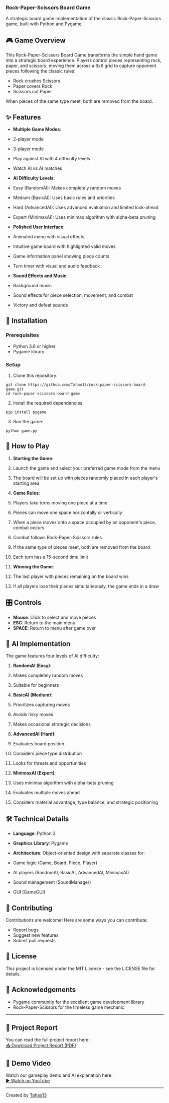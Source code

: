 ### Rock-Paper-Scissors Board Game

A strategic board game implementation of the classic Rock-Paper-Scissors game, built with Python and Pygame.

## 🎮 Game Overview

This Rock-Paper-Scissors Board Game transforms the simple hand game into a strategic board experience. Players control pieces representing rock, paper, and scissors, moving them across a 6x6 grid to capture opponent pieces following the classic rules:

- Rock crushes Scissors
- Paper covers Rock
- Scissors cut Paper


When pieces of the same type meet, both are removed from the board.





## ✨ Features

- **Multiple Game Modes**:

- 2-player mode
- 3-player mode
- Play against AI with 4 difficulty levels
- Watch AI vs AI matches



- **AI Difficulty Levels**:

- Easy (RandomAI): Makes completely random moves
- Medium (BasicAI): Uses basic rules and priorities
- Hard (AdvancedAI): Uses advanced evaluation and limited look-ahead
- Expert (MinimaxAI): Uses minimax algorithm with alpha-beta pruning



- **Polished User Interface**:

- Animated menu with visual effects
- Intuitive game board with highlighted valid moves
- Game information panel showing piece counts
- Turn timer with visual and audio feedback



- **Sound Effects and Music**:

- Background music
- Sound effects for piece selection, movement, and combat
- Victory and defeat sounds





## 🚀 Installation

### Prerequisites

- Python 3.6 or higher
- Pygame library


### Setup

1. Clone this repository:

```shellscript
git clone https://github.com/Tahas13/rock-paper-scissors-board-game.git
cd rock-paper-scissors-board-game
```


2. Install the required dependencies:

```shellscript
pip install pygame
```


3. Run the game:

```shellscript
python game.py
```




## 🎯 How to Play

1. **Starting the Game**:

1. Launch the game and select your preferred game mode from the menu
2. The board will be set up with pieces randomly placed in each player's starting area



2. **Game Rules**:

1. Players take turns moving one piece at a time
2. Pieces can move one space horizontally or vertically
3. When a piece moves onto a space occupied by an opponent's piece, combat occurs
4. Combat follows Rock-Paper-Scissors rules
5. If the same type of pieces meet, both are removed from the board
6. Each turn has a 15-second time limit



3. **Winning the Game**:

1. The last player with pieces remaining on the board wins
2. If all players lose their pieces simultaneously, the game ends in a draw





## 🎛️ Controls

- **Mouse**: Click to select and move pieces
- **ESC**: Return to the main menu
- **SPACE**: Return to menu after game over


## 🧠 AI Implementation

The game features four levels of AI difficulty:

1. **RandomAI (Easy)**:

1. Makes completely random moves
2. Suitable for beginners



2. **BasicAI (Medium)**:

1. Prioritizes capturing moves
2. Avoids risky moves
3. Makes occasional strategic decisions



3. **AdvancedAI (Hard)**:

1. Evaluates board position
2. Considers piece type distribution
3. Looks for threats and opportunities



4. **MinimaxAI (Expert)**:

1. Uses minimax algorithm with alpha-beta pruning
2. Evaluates multiple moves ahead
3. Considers material advantage, type balance, and strategic positioning





## 🛠️ Technical Details

- **Language**: Python 3
- **Graphics Library**: Pygame
- **Architecture**: Object-oriented design with separate classes for:

- Game logic (Game, Board, Piece, Player)
- AI players (RandomAI, BasicAI, AdvancedAI, MinimaxAI)
- Sound management (SoundManager)
- GUI (GameGUI)





## 🤝 Contributing

Contributions are welcome! Here are some ways you can contribute:

- Report bugs
- Suggest new features
- Submit pull requests


## 📝 License

This project is licensed under the MIT License - see the LICENSE file for details.

## 🙏 Acknowledgements

- Pygame community for the excellent game development library
- Rock-Paper-Scissors for the timeless game mechanic

  

---

## 📄 Project Report

You can read the full project report here:  
[📥 Download Project Report (PDF)](Rock_Paper_Scissors_AI_Game_Report(1).pdf)

## 🎥 Demo Video

Watch our gameplay demo and AI explanation here:  
[▶️ Watch on YouTube](https://www.youtube.com/watch?v=your_video_id)



---

Created by [Tahas13](https://github.com/Tahas13)
